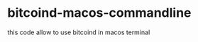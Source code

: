 bitcoind-macos-commandline
==========================

this code allow to use bitcoind in macos terminal
